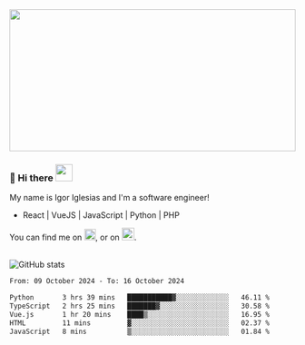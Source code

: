 <img src="https://c.tenor.com/KjVxfRrrncUAAAAd/matrix.gif" width="100%" height="250px">

### 🔭 Hi there <img src="https://raw.githubusercontent.com/MartinHeinz/MartinHeinz/master/wave.gif" width="30px">


My name is Igor Iglesias and I'm a software engineer!
<br>

<ul>
  <li> React | VueJS | JavaScript | Python | PHP </li>
</ul>
You can find me on <a href="https://twitter.com/IgorIglesias5"><img src="https://i.imgur.com/JLLlB5S.png" width="20px"></a>, or on <a href="https://www.linkedin.com/in/igor-iglesias-62478428/"><img src="https://i.imgur.com/PXyIkWx.png" width="22px"></a>.

<br>
<br>

![GitHub stats](https://github-readme-stats.vercel.app/api?username=igoiglesias&show_icons=true&count_private=true&theme=chartreuse-dark&hide_title=true)

<!--START_SECTION:waka-->

```txt
From: 09 October 2024 - To: 16 October 2024

Python       3 hrs 39 mins   ███████████▓░░░░░░░░░░░░░   46.11 %
TypeScript   2 hrs 25 mins   ███████▓░░░░░░░░░░░░░░░░░   30.58 %
Vue.js       1 hr 20 mins    ████▒░░░░░░░░░░░░░░░░░░░░   16.95 %
HTML         11 mins         ▓░░░░░░░░░░░░░░░░░░░░░░░░   02.37 %
JavaScript   8 mins          ▒░░░░░░░░░░░░░░░░░░░░░░░░   01.84 %
```

<!--END_SECTION:waka-->
